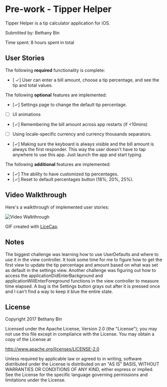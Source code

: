 # Pre-work - Tipper Helper

Tipper Helper is a tip calculator application for iOS.

Submitted by: Bethany Bin

Time spent: 8 hours spent in total

## User Stories

The following **required** functionality is complete:

* [ ✓] User can enter a bill amount, choose a tip percentage, and see the tip and total values.

The following **optional** features are implemented:
* [✓] Settings page to change the default tip percentage.
* [ ] UI animations
* [✓] Remembering the bill amount across app restarts (if <10mins)
* [ ] Using locale-specific currency and currency thousands separators.
* [✓] Making sure the keyboard is always visible and the bill amount is always the first responder. This way the user doesn't have to tap anywhere to use this app. Just launch the app and start typing.

The following **additional** features are implemented:

- [✓] The ability to have customized tip percentages.
- [✓] Reset to default percentages button (18%, 20%, 25%).

## Video Walkthrough

Here's a walkthrough of implemented user stories:

<img src='https://imgur.com/a/wzXkv' title='Video Walkthrough' width='' alt='Video Walkthrough' />

GIF created with [LiceCap](http://www.cockos.com/licecap/).

## Notes

The biggest challenge was learning how to use UserDefaults and where to use it in the view controller. It took some time for me to figure how to get the first view to update the tip percentage and amount based on what was set as default in the settings view. Another challenge was figuring out how to access the applicationDidEnterBackground and applicationWillEnterForeground functions in the view controller to measure time elapsed. A bug is the Settings button grays out after it is pressed once and I can't find a way to keep it blue the entire state.
## License

Copyright 2017 Bethany Bin

Licensed under the Apache License, Version 2.0 (the "License");
you may not use this file except in compliance with the License.
You may obtain a copy of the License at

http://www.apache.org/licenses/LICENSE-2.0

Unless required by applicable law or agreed to in writing, software
distributed under the License is distributed on an "AS IS" BASIS,
WITHOUT WARRANTIES OR CONDITIONS OF ANY KIND, either express or implied.
See the License for the specific language governing permissions and
limitations under the License.
